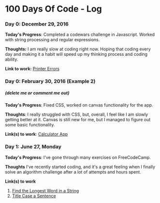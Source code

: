 # 100 Days Of Code - Log

### Day 0: December 29, 2016

**Today's Progress**: Completed a codewars challenge in Javascript. Worked with string processing and regular expressions.

**Thoughts:** I am really slow at coding right now. Hoping that coding every day and making it a habit will speed up my thinking process and coding ability.

**Link to work:** [Printer Errors](https://github.com/gp22/codeWars_javaScript/blob/master/printerErrors/default.js)

### Day 0: February 30, 2016 (Example 2)
##### (delete me or comment me out)

**Today's Progress**: Fixed CSS, worked on canvas functionality for the app.

**Thoughts**: I really struggled with CSS, but, overall, I feel like I am slowly getting better at it. Canvas is still new for me, but I managed to figure out some basic functionality.

**Link(s) to work**: [Calculator App](http://www.example.com)


### Day 1: June 27, Monday

**Today's Progress**: I've gone through many exercises on FreeCodeCamp.

**Thoughts** I've recently started coding, and it's a great feeling when I finally solve an algorithm challenge after a lot of attempts and hours spent.

**Link(s) to work**
1. [Find the Longest Word in a String](https://www.freecodecamp.com/challenges/find-the-longest-word-in-a-string)
2. [Title Case a Sentence](https://www.freecodecamp.com/challenges/title-case-a-sentence)
